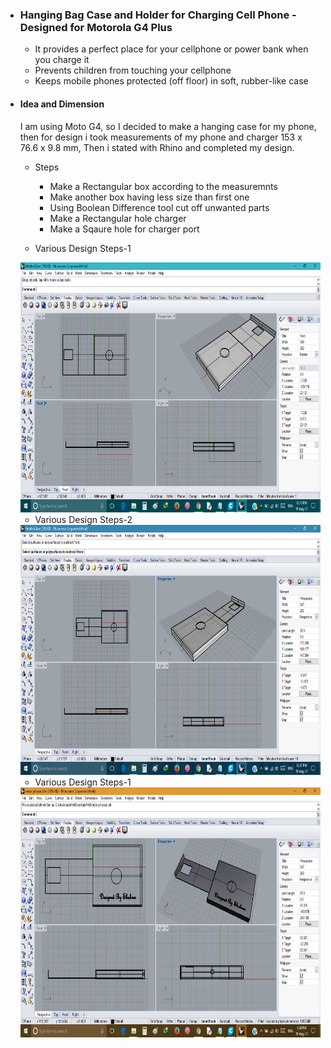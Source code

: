 - ### Hanging Bag Case and Holder for Charging Cell Phone - Designed for Motorola G4 Plus
  - It provides a perfect place for your cellphone or power bank when you charge it
  - Prevents children from touching your cellphone 
  - Keeps mobile phones protected (off floor) in soft, rubber-like case
- #### Idea and Dimension
   I am using Moto G4, so I decided to make a hanging case for my phone, then for design i took measurements of my phone and charger
   153 x 76.6 x 9.8 mm, Then i stated with Rhino and completed my design.
   
   - Steps
      - Make a Rectangular box according to the measuremnts
      - Make another box having less size than first one
      - Using Boolean Difference tool cut off unwanted parts
      - Make a Rectangular hole charger
      - Make a Sqaure hole for charger port
      
  - Various Design Steps-1
  
  <img src="case1.png" height="400" width="711">
  
  - Various Design Steps-2
  
  <img src="case2.png" height="400" width="711">
  
  - Various Design Steps-1
  
  <img src="case3.png" height="400" width="711">
